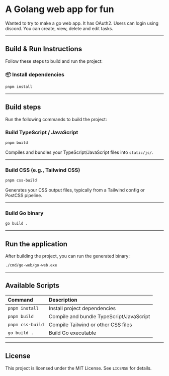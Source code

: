 # A Golang web app for fun

Wanted to try to make a go web app. It has OAuth2. Users can login using discord.
You can create, view, delete and edit tasks.

---

## Build & Run Instructions

Follow these steps to build and run the project:

### 📦 Install dependencies

```bash
pnpm install
```

---

## Build steps

Run the following commands to build the project:

### Build TypeScript / JavaScript

```bash
pnpm build
```

Compiles and bundles your TypeScript/JavaScript files into `static/js/`.

---

### Build CSS (e.g., Tailwind CSS)

```bash
pnpm css-build
```

Generates your CSS output files, typically from a Tailwind config or PostCSS pipeline.

---

### Build Go binary

```bash
go build .
```

---

## Run the application

After building the project, you can run the generated binary:

```bash
./cmd/go-web/go-web.exe
```

---

## Available Scripts

| Command          | Description                              |
|:-----------------|:-----------------------------------------|
| `pnpm install`   | Install project dependencies             |
| `pnpm build`     | Compile and bundle TypeScript/JavaScript |
| `pnpm css-build` | Compile Tailwind or other CSS files      |
| `go build .`     | Build Go executable                      |

---

## License

This project is licensed under the MIT License. See `LICENSE` for details.